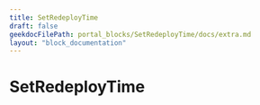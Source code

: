 ```yaml
---
title: SetRedeployTime
draft: false
geekdocFilePath: portal_blocks/SetRedeployTime/docs/extra.md
layout: "block_documentation"
---
```

# SetRedeployTime